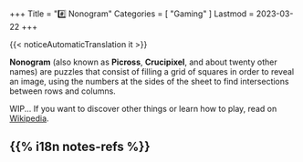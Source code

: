 +++
Title = "#️⃣️ Nonogram"
Categories = [ "Gaming" ]
Lastmod = 2023-03-22
+++

{{< noticeAutomaticTranslation it >}}



<style>/*
*/#Body {
	Color: #000000;
	Background: #CCF;
}

/*
*/#Background {
	Background-Color: #CCF;
	Background-Image: url('{{< assetsRoot >}}/Media/Nonogram/stock.adobe.com-323111281.jpg');
	Filter: Blur(5px);
}

/**/#LeftBoxContainer, #RightBoxContainer { Color: #000000; }
/*
*/#MainBox {
	Background: RGBA(204, 204, 255, 0.80);
	backdrop-filter: Blur(5px);
}
</style>

**Nonogram** (also known as **Picross**, **Crucipixel**, and about twenty other names) are puzzles that consist of filling a grid of squares in order to reveal an image, using the numbers at the sides of the sheet to find intersections between rows and columns.

WIP... If you want to discover other things or learn how to play, read on [Wikipedia](https://it.wikipedia.org/Nonogram).

## {{% i18n notes-refs %}}

[^PageBg]: **Page Background**: [Source](https://stock.adobe.com/en/images/close-up-pen-on-a-sheet-with-a-solved-japanese -crossword-leisure-activities/323111281)